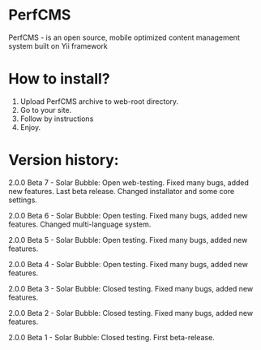 PerfCMS
=======
PerfCMS - is an open source, mobile optimized content management system built on Yii framework

How to install?
=======
1. Upload PerfCMS archive to web-root directory.
2. Go to your site.
3. Follow by instructions
4. Enjoy.

Version history:
=======
2.0.0 Beta 7 - Solar Bubble: Open web-testing. Fixed many bugs, added new features. Last beta release. Changed installator and some core settings.

2.0.0 Beta 6 - Solar Bubble: Open testing. Fixed many bugs, added new features. Changed multi-language system.

2.0.0 Beta 5 - Solar Bubble: Open testing. Fixed many bugs, added new features.

2.0.0 Beta 4 - Solar Bubble: Open testing. Fixed many bugs, added new features.

2.0.0 Beta 3 - Solar Bubble: Closed testing. Fixed many bugs, added new features.

2.0.0 Beta 2 - Solar Bubble: Closed testing. Fixed many bugs, added new features.

2.0.0 Beta 1 - Solar Bubble: Closed testing. First beta-release.
